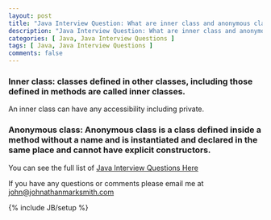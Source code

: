 ```yaml
---
layout: post
title: "Java Interview Question: What are inner class and anonymous class?"
description: "Java Interview Question: What are inner class and anonymous class?"
categories: [ Java, Java Interview Questions ]
tags: [ Java, Java Interview Questions ]
comments: false
---
```



### Inner class: classes defined in other classes, including those defined in methods are called inner classes.

An inner class can have any accessibility including private.

### Anonymous class: Anonymous class is a class defined inside a method without a name and is instantiated and declared in the same place and cannot have explicit constructors.


You can see the full list of <a href="/java-interview-questions.html">Java Interview Questions Here</a>

If you have any questions or comments please email me at <a href="mailto:john@johnathanmarksmith.com">john@johnathanmarksmith.com</a>



{% include JB/setup %}

